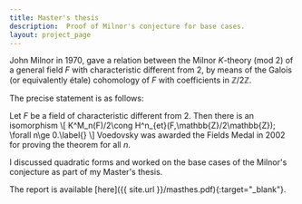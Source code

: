 ```yaml
---
title: Master's thesis
description:  Proof of Milnor's conjecture for base cases.
layout: project_page
---
```


John Milnor in 1970, gave a relation between the Milnor $K$-theory (mod 2) of a general field $F$ with characteristic different from $2$, by means of the Galois (or equivalently étale) cohomology of $F$ with coefficients in $\mathbb{Z}/2\mathbb{Z}$.

The precise statement is as follows:


Let $F$ be a field of characteristic different from 2. Then there is an isomorphism
\\[
K^M_n(F)/2\cong H^n_{et}(F,\mathbb{Z}/2\mathbb{Z})\;
\forall n\ge 0.\label{}
\\]
Voedovsky was awarded the Fields Medal in 2002 for proving the theorem for all $n$.

I discussed quadratic forms and worked on the base cases of the Milnor's conjecture as part of my Master's thesis.

The report is available [here]({{ site.url }}/masthes.pdf){:target="_blank"}.


 <script type="text/javascript"
  src="https://cdnjs.cloudflare.com/ajax/libs/mathjax/2.7.0/MathJax.js?config=TeX-AMS_CHTML">
</script>
<script type="text/x-mathjax-config">
  MathJax.Hub.Config({
    tex2jax: {
      inlineMath: [['$','$'], ['\\(','\\)']],
      processEscapes: true},
      jax: ["input/TeX","input/MathML","input/AsciiMath","output/CommonHTML"],
      extensions: ["tex2jax.js","mml2jax.js","asciimath2jax.js","MathMenu.js","MathZoom.js","AssistiveMML.js", "[Contrib]/a11y/accessibility-menu.js"],
      TeX: {
      extensions: ["AMSmath.js","AMSsymbols.js","noErrors.js","noUndefined.js"],
      equationNumbers: {
      autoNumber: "AMS"
      }
    }
  });
</script>